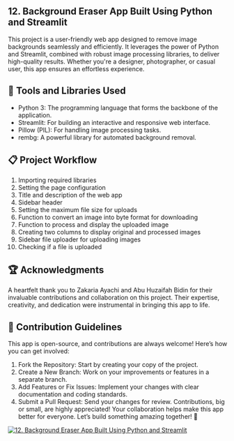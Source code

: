 ## 12. Background Eraser App Built Using Python and Streamlit
This project is a user-friendly web app designed to remove image backgrounds seamlessly and efficiently. It leverages the power of Python and Streamlit, combined with robust image processing libraries, to deliver high-quality results. Whether you're a designer, photographer, or casual user, this app ensures an effortless experience.

## 🔧 Tools and Libraries Used
- Python 3: The programming language that forms the backbone of the application.
- Streamlit: For building an interactive and responsive web interface.
- Pillow (PIL): For handling image processing tasks.
- rembg: A powerful library for automated background removal.

## 📋 Project Workflow
1. Importing required libraries
2. Setting the page configuration
3. Title and description of the web app
4. Sidebar header
5. Setting the maximum file size for uploads
6. Function to convert an image into byte format for downloading
7. Function to process and display the uploaded image
8. Creating two columns to display original and processed images
9. Sidebar file uploader for uploading images
10. Checking if a file is uploaded

## 🏆 Acknowledgments
A heartfelt thank you to Zakaria Ayachi and Abu Huzaifah Bidin for their invaluable contributions and collaboration on this project. Their expertise, creativity, and dedication were instrumental in bringing this app to life.

## 🤝 Contribution Guidelines
This app is open-source, and contributions are always welcome! Here’s how you can get involved:
1. Fork the Repository: Start by creating your copy of the project.
2. Create a New Branch: Work on your improvements or features in a separate branch.
3. Add Features or Fix Issues: Implement your changes with clear documentation and coding standards.
4. Submit a Pull Request: Send your changes for review. Contributions, big or small, are highly appreciated!
Your collaboration helps make this app better for everyone. Let’s build something amazing together! 🚀

[![12. Background Eraser App Built Using Python and Streamlit](https://img.youtube.com/vi/Ix-nYMesbKY/0.jpg)](https://youtu.be/Ix-nYMesbKY)
